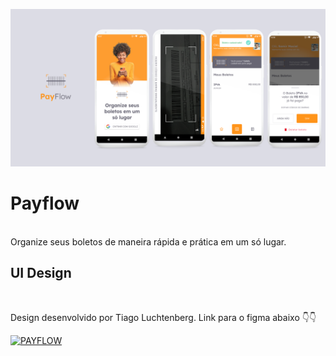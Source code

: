 ![GitHub Cards Preview](https://github.com/samirmaciel/payflow-kotlin/blob/master/bannerpayflow.png)

# Payflow
</br>
Organize seus boletos de maneira rápida e prática em um só lugar. 


## UI Design
</br>

Design desenvolvido por Tiago Luchtenberg. Link para o figma abaixo 👇👇

[![PAYFLOW](https://img.shields.io/badge/PAYFLOW-FIGMA-black.svg?style=for-the-badge&logo=figma)](https://www.figma.com/file/kLK7FYnWKMoN68sQXcSniu/PayFlow)


